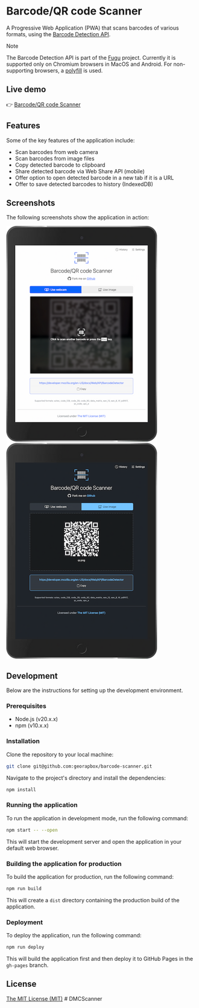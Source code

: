 # Barcode/QR code Scanner

A Progressive Web Application (PWA) that scans barcodes of various formats, using the [Barcode Detection API](https://developer.mozilla.org/docs/Web/API/Barcode_Detection_API).

> [!NOTE]
> The Barcode Detection API is part of the [Fugu](https://fugu-tracker.web.app/) project. Currently it is supported only on Chromium browsers in MacOS and Android. For non-supporting browsers, a [polyfill](https://github.com/Sec-ant/barcode-detector) is used.

## Live demo

👉 [Barcode/QR code Scanner](https://georapbox.github.io/barcode-scanner/)

## Features

Some of the key features of the application include:

- Scan barcodes from web camera
- Scan barcodes from image files
- Copy detected barcode to clipboard
- Share detected barcode via Web Share API (mobile)
- Offer option to open detected barcode in a new tab if it is a URL
- Offer to save detected barcodes to history (IndexedDB)

## Screenshots

The following screenshots show the application in action:

![Camera scanner screenshot](screenshots/camera-scanner.png)
![Image scanner screenshot](screenshots/image-scanner.png)

## Development

Below are the instructions for setting up the development environment.

### Prerequisites

- Node.js (v20.x.x)
- npm (v10.x.x)

### Installation

Clone the repository to your local machine:

```sh
git clone git@github.com:georapbox/barcode-scanner.git
```

Navigate to the project's directory and install the dependencies:

```sh
npm install
```

### Running the application

To run the application in development mode, run the following command:

```sh
npm start -- --open
```

This will start the development server and open the application in your default web browser.

### Building the application for production

To build the application for production, run the following command:

```sh
npm run build
```

This will create a `dist` directory containing the production build of the application.

### Deployment

To deploy the application, run the following command:

```sh
npm run deploy
```

This will build the application first and then deploy it to GitHub Pages in the `gh-pages` branch.

## License

[The MIT License (MIT)](https://github.com/georapbox/barcode-scanner/blob/main/LICENSE)
#   D M C S c a n n e r 
 
 
